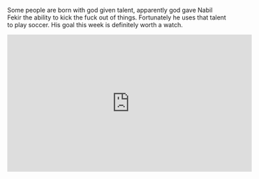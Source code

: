 Some people are born with god given talent, apparently god gave Nabil Fekir the ability to kick the fuck out of things. Fortunately he uses that talent to play soccer. His goal this week is definitely worth a watch. 

<iframe width="560" height="315" src="https://www.youtube.com/embed/If414TzKKwY" frameborder="0" allowfullscreen></iframe>
